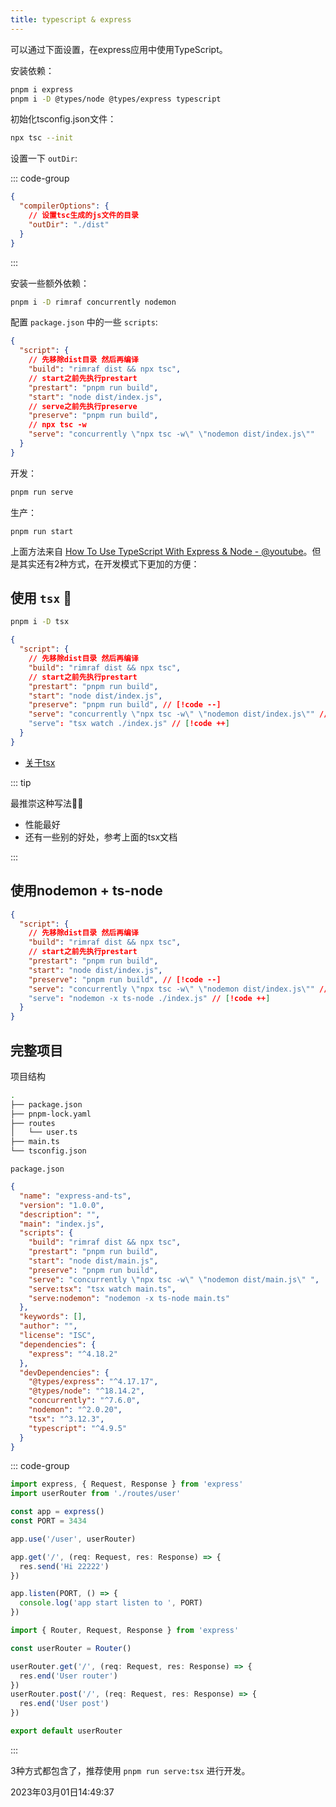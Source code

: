 ```yaml
---
title: typescript & express
---
```


可以通过下面设置，在express应用中使用TypeScript。

安装依赖：

```bash
pnpm i express
pnpm i -D @types/node @types/express typescript
```

初始化tsconfig.json文件：

```bash
npx tsc --init
```

设置一下 `outDir`:

::: code-group

``` json [tsconfig.json]
{
  "compilerOptions": {
    // 设置tsc生成的js文件的目录
    "outDir": "./dist"
  }
}
```

:::

安装一些额外依赖：

```bash
pnpm i -D rimraf concurrently nodemon
```



配置 `package.json` 中的一些 `scripts`:

```json
{
  "script": {
    // 先移除dist目录 然后再编译
    "build": "rimraf dist && npx tsc",
    // start之前先执行prestart
    "prestart": "pnpm run build",
    "start": "node dist/index.js",
    // serve之前先执行preserve
    "preserve": "pnpm run build",
    // npx tsc -w
    "serve": "concurrently \"npx tsc -w\" \"nodemon dist/index.js\""
  }
}
```

开发：

```bash
pnpm run serve
```

生产：

```
pnpm run start
```

上面方法来自 [How To Use TypeScript With Express & Node - @youtube](https://www.youtube.com/watch?v=qy8PxD3alWw)。但是其实还有2种方式，在开发模式下更加的方便：



## 使用 `tsx` 🎉

```bash
pnpm i -D tsx
```

```json
{
  "script": {
    // 先移除dist目录 然后再编译
    "build": "rimraf dist && npx tsc",
    // start之前先执行prestart
    "prestart": "pnpm run build",
    "start": "node dist/index.js",
    "preserve": "pnpm run build", // [!code --]
    "serve": "concurrently \"npx tsc -w\" \"nodemon dist/index.js\"" // [!code --]
    "serve": "tsx watch ./index.js" // [!code ++]
  }
}
```

- [关于tsx](https://jamessawyer.github.io/awesome-typescript/lib/tsx/)

::: tip

最推崇这种写法🚀🚀

- 性能最好
- 还有一些别的好处，参考上面的tsx文档

:::



## 使用nodemon + ts-node

```json
{
  "script": {
    // 先移除dist目录 然后再编译
    "build": "rimraf dist && npx tsc",
    // start之前先执行prestart
    "prestart": "pnpm run build",
    "start": "node dist/index.js",
    "preserve": "pnpm run build", // [!code --]
    "serve": "concurrently \"npx tsc -w\" \"nodemon dist/index.js\"" // [!code --]
    "serve": "nodemon -x ts-node ./index.js" // [!code ++]
  }
}
```



## 完整项目

项目结构

```bash
.
├── package.json
├── pnpm-lock.yaml
├── routes
│   └── user.ts
├── main.ts
└── tsconfig.json
```

`package.json`

```json {11-13}
{
  "name": "express-and-ts",
  "version": "1.0.0",
  "description": "",
  "main": "index.js",
  "scripts": {
    "build": "rimraf dist && npx tsc",
    "prestart": "pnpm run build",
    "start": "node dist/main.js",
    "preserve": "pnpm run build",
    "serve": "concurrently \"npx tsc -w\" \"nodemon dist/main.js\" ",
    "serve:tsx": "tsx watch main.ts",
    "serve:nodemon": "nodemon -x ts-node main.ts"
  },
  "keywords": [],
  "author": "",
  "license": "ISC",
  "dependencies": {
    "express": "^4.18.2"
  },
  "devDependencies": {
    "@types/express": "^4.17.17",
    "@types/node": "^18.14.2",
    "concurrently": "^7.6.0",
    "nodemon": "^2.0.20",
    "tsx": "^3.12.3",
    "typescript": "^4.9.5"
  }
}
```

::: code-group

``` typescript [main.ts]
import express, { Request, Response } from 'express'
import userRouter from './routes/user'

const app = express()
const PORT = 3434

app.use('/user', userRouter)

app.get('/', (req: Request, res: Response) => {
  res.send('Hi 22222')
})

app.listen(PORT, () => {
  console.log('app start listen to ', PORT)
})
```



``` typescript [routes/user.ts]
import { Router, Request, Response } from 'express'

const userRouter = Router()

userRouter.get('/', (req: Request, res: Response) => {
  res.end('User router')
})
userRouter.post('/', (req: Request, res: Response) => {
  res.end('User post')
})

export default userRouter
```

:::

3种方式都包含了，推荐使用 `pnpm run serve:tsx` 进行开发。



2023年03月01日14:49:37

